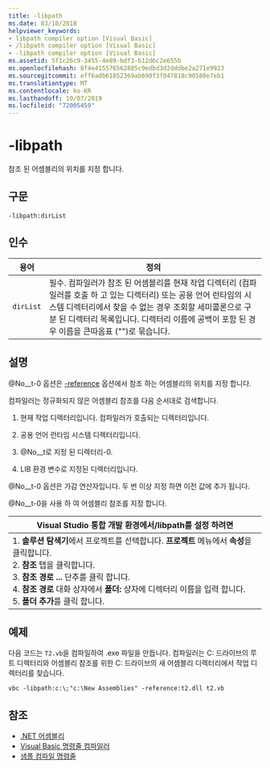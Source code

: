 ```yaml
---
title: -libpath
ms.date: 03/10/2018
helpviewer_keywords:
- libpath compiler option [Visual Basic]
- /libpath compiler option [Visual Basic]
- -libpath compiler option [Visual Basic]
ms.assetid: 5f1c26c9-3455-4e89-bdf3-b12d6c2e655b
ms.openlocfilehash: 8f4e415576562885c9edbd3d2dddbe2a271e9923
ms.sourcegitcommit: eff6adb61852369ab690f3f047818c90580e7eb1
ms.translationtype: MT
ms.contentlocale: ko-KR
ms.lasthandoff: 10/07/2019
ms.locfileid: "72005459"
---
```

# <a name="-libpath"></a>-libpath
참조 된 어셈블리의 위치를 지정 합니다.  
  
## <a name="syntax"></a>구문  
  
```console  
-libpath:dirList  
```  
  
## <a name="arguments"></a>인수  
  
|용어|정의|  
|---|---|  
|`dirList`|필수. 컴파일러가 참조 된 어셈블리를 현재 작업 디렉터리 (컴파일러를 호출 하 고 있는 디렉터리) 또는 공용 언어 런타임의 시스템 디렉터리에서 찾을 수 없는 경우 조회할 세미콜론으로 구분 된 디렉터리 목록입니다. 디렉터리 이름에 공백이 포함 된 경우 이름을 큰따옴표 ("")로 묶습니다.|  
  
## <a name="remarks"></a>설명  
 @No__t-0 옵션은 [-reference](../../../visual-basic/reference/command-line-compiler/reference.md) 옵션에서 참조 하는 어셈블리의 위치를 지정 합니다.  
  
 컴파일러는 정규화되지 않은 어셈블리 참조를 다음 순서대로 검색합니다.  
  
1. 현재 작업 디렉터리입니다. 컴파일러가 호출되는 디렉터리입니다.  
  
2. 공용 언어 런타임 시스템 디렉터리입니다.  
  
3. @No__t로 지정 된 디렉터리-0.  
  
4. LIB 환경 변수로 지정된 디렉터리입니다.  
  
 @No__t-0 옵션은 가감 연산자입니다. 두 번 이상 지정 하면 이전 값에 추가 됩니다.  
  
 @No__t-0을 사용 하 여 어셈블리 참조를 지정 합니다.  
  
|Visual Studio 통합 개발 환경에서/libpath를 설정 하려면|  
|---|  
|1.  **솔루션 탐색기**에서 프로젝트를 선택합니다. **프로젝트** 메뉴에서 **속성**을 클릭합니다. <br />2.  **참조** 탭을 클릭합니다.<br />3.  **참조 경로 ...** 단추를 클릭 합니다.<br />4.  **참조 경로** 대화 상자에서 **폴더:** 상자에 디렉터리 이름을 입력 합니다.<br />5.  **폴더 추가**를 클릭 합니다.|  
  
## <a name="example"></a>예제  
 다음 코드는 `T2.vb`을 컴파일하여 .exe 파일을 만듭니다. 컴파일러는 C: 드라이브의 루트 디렉터리와 어셈블리 참조를 위한 C: 드라이브의 새 어셈블리 디렉터리에서 작업 디렉터리를 찾습니다.  
  
```console  
vbc -libpath:c:\;"c:\New Assemblies" -reference:t2.dll t2.vb  
```  
  
## <a name="see-also"></a>참조

- [.NET 어셈블리](../../../standard/assembly/index.md)
- [Visual Basic 명령줄 컴파일러](../../../visual-basic/reference/command-line-compiler/index.md)
- [샘플 컴파일 명령줄](../../../visual-basic/reference/command-line-compiler/sample-compilation-command-lines.md)
